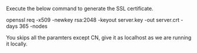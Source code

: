 Execute the below command to generate the SSL certificate.

openssl req -x509 -newkey rsa:2048 -keyout server.key -out server.crt -days 365 -nodes

You skips all the paramters except CN, give it as localhost as we are running it locally.